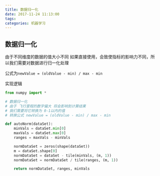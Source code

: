 ```yaml
---
title: 数据归一化
date: 2017-11-24 11:13:00
tags:
categories: 机器学习
---
```


## 数据归一化

由于不同维度的数据的值大小不同 如果直接使用，会致使指标的影响力不同，所以我们需要对数据进行归一化处理

公式为`newValue = (oldValue - min) / max - min`

实现逻辑

```python
from numpy import *

# 数据归一化
# 由于 飞行里程的数字偏大 将会影响到计算结果
# 我们需要将它转换为 0-1以内的值
# 转换公式 newValue = (oldValue - min) / max - min

def autoNorm(dataSet):
    minVals = dataSet.min[0]
    maxVals = dataSet.max[0]
    ranges = maxVals - minVals

    normDataSet = zeros(shape(dataSet))
    m = dataSet.shape[0]
    normDataSet = dataSet - tile(minVals, (m, 1))
    normDataSet = normDataSet / tile(ranges, (m, 1))

    return normDataSet, ranges, minVals

```